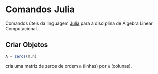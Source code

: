 # Comandos Julia

Comandos úteis da linguagem [Julia] para a disciplina de Álgebra Linear Computacional.

## Criar Objetos

```julia
A = zeros(m,n)
```
cria uma matriz de zeros de ordem `m` (linhas) por `n` (colunas).

[Julia]: https://julialang.org/
